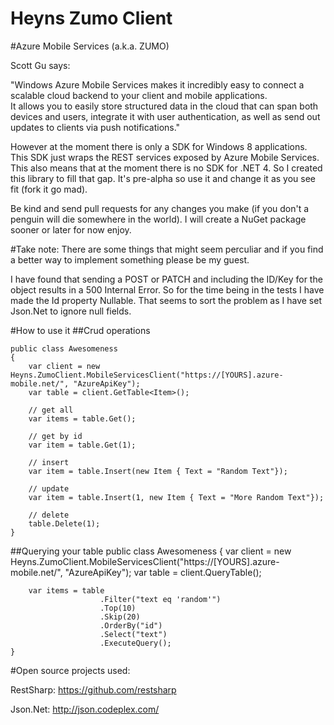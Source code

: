 Heyns Zumo Client
===================================
#Azure Mobile Services (a.k.a. ZUMO) 

Scott Gu says:

"Windows Azure Mobile Services makes it incredibly easy to connect a scalable cloud backend to your client and mobile applications.  
It allows you to easily store structured data in the cloud that can span both devices and users, integrate it with user authentication, as well as send out updates to clients via push notifications."

However at the moment there is only a SDK for Windows 8 applications. This SDK just wraps the REST services exposed by Azure Mobile Services.
This also means that at the moment there is no SDK for .NET 4. So I created this library to fill that gap. It's pre-alpha so use it and change it as you see fit (fork it go mad). 

Be kind and send pull requests for any changes you make (if you don't a penguin will die somewhere in the world). I will create a NuGet package sooner or later for now enjoy.

#Take note:
There are some things that might seem perculiar and if you find a better way to implement something please be my guest. 

I have found that sending a POST or PATCH and including the ID/Key for the object results in a 500 Internal Error. So for the time being in the tests I have made the Id property Nullable.
That seems to sort the problem as I have set Json.Net to ignore null fields.

#How to use it
##Crud operations

	public class Awesomeness
	{
		var client = new Heyns.ZumoClient.MobileServicesClient("https://[YOURS].azure-mobile.net/", "AzureApiKey");
        var table = client.GetTable<Item>();
		
		// get all 
        var items = table.Get();
		
		// get by id
		var item = table.Get(1);
		
		// insert
		var item = table.Insert(new Item { Text = "Random Text"});
		
		// update
		var item = table.Insert(1, new Item { Text = "More Random Text"});
		
		// delete
		table.Delete(1);
	}

##Querying your table
	public class Awesomeness
	{
		var client = new Heyns.ZumoClient.MobileServicesClient("https://[YOURS].azure-mobile.net/", "AzureApiKey");
        var table = client.QueryTable<Item>();
		
		var items = table
						.Filter("text eq 'random'")
						.Top(10)
						.Skip(20)
                        .OrderBy("id")
                        .Select("text")
                        .ExecuteQuery();
	}
#Open source projects used:

RestSharp: https://github.com/restsharp

Json.Net: http://json.codeplex.com/